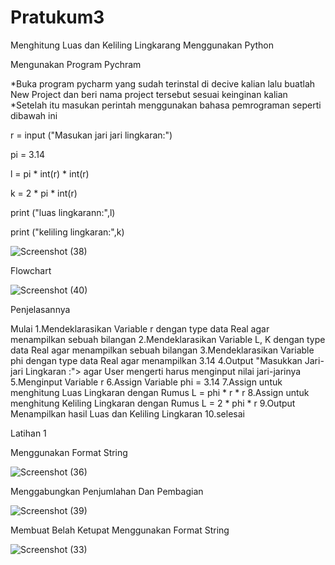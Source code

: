 # Pratukum3

Menghitung Luas dan Keliling Lingkarang Menggunakan Python

Mengunakan Program Pychram

*Buka program pycharm yang sudah terinstal di decive kalian lalu buatlah New Project dan beri nama project tersebut sesuai keinginan kalian
*Setelah itu masukan perintah menggunakan bahasa pemrograman seperti dibawah ini

r = input ("Masukan jari jari lingkaran:")

pi = 3.14

l = pi * int(r) * int(r)

k = 2 * pi * int(r)

print ("luas lingkarann:",l)

print ("keliling lingkaran:",k)

![Screenshot (38)](https://user-images.githubusercontent.com/115480539/198936120-031674da-18a7-437e-a7d8-b832b0c583a6.png)

Flowchart

![Screenshot (40)](https://user-images.githubusercontent.com/115480539/198936603-570a96fb-9017-4898-8523-e21ded6a2f4a.png)


Penjelasannya


Mulai
1.Mendeklarasikan Variable r dengan type data Real agar menampilkan sebuah bilangan
2.Mendeklarasikan Variable L, K dengan type data Real agar menampilkan sebuah bilangan
3.Mendeklarasikan Variable phi dengan type data Real agar menampilkan 3.14
4.Output "Masukkan Jari-jari Lingkaran :"> agar User mengerti harus menginput nilai jari-jarinya
5.Menginput Variable r
6.Assign Variable phi = 3.14
7.Assign untuk menghitung Luas Lingkaran dengan Rumus L = phi * r * r
8.Assign untuk menghitung Keliling Lingkaran dengan Rumus L = 2 * phi * r
9.Output Menampilkan hasil Luas dan Keliling Lingkaran
10.selesai

Latihan 1

Menggunakan Format String

![Screenshot (36)](https://user-images.githubusercontent.com/115480539/198937097-19302dfb-f7bb-4fa8-8381-9efdef384281.png)


Menggabungkan Penjumlahan Dan Pembagian

![Screenshot (39)](https://user-images.githubusercontent.com/115480539/198937303-3084e939-5d70-42f4-a813-d5fd33e1908e.png)


Membuat Belah Ketupat Menggunakan Format String

![Screenshot (33)](https://user-images.githubusercontent.com/115480539/198937427-4433cea6-6ffc-4bf5-8bc0-46fd2496c3d8.png)




